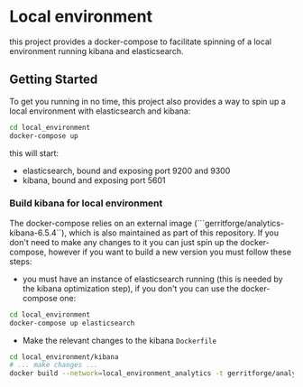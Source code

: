 # Local environment

this project provides a docker-compose to facilitate spinning of a local environment running kibana and elasticsearch.

## Getting Started

To get you running in no time, this project also provides a way to spin up a local environment with elasticsearch and kibana:

```bash
cd local_environment
docker-compose up
```

this will start:
* elasticsearch, bound and exposing port 9200 and 9300
* kibana, bound and exposing port 5601

### Build kibana for local environment

The docker-compose relies on an external image (```gerritforge/analytics-kibana-6.5.4``), which is also maintained
as part of this repository.
If you don't need to make any changes to it you can just spin up the docker-compose, however if you want to build a
new version you must follow these steps:

* you must have an instance of elasticsearch running (this is needed by the kibana optimization step),
if you don't you can use the docker-compose one:

```bash
cd local_environment
docker-compose up elasticsearch
```

* Make the relevant changes to the kibana `Dockerfile`

```bash
cd local_environment/kibana
# ... make changes ...
docker build --network=local_environment_analytics -t gerritforge/analytics-kibana-6.5.4 .
```